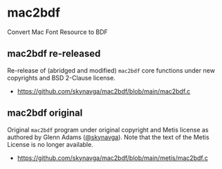 # mac2bdf
Convert Mac Font Resource to BDF

## mac2bdf re-released
Re-release of (abridged and modified) `mac2bdf` core functions under new copyrights and BSD 2-Clause license.

  - https://github.com/skynavga/mac2bdf/blob/main/mac2bdf.c

## mac2bdf original
Original `mac2bdf` program under original copyright and Metis license as authored by Glenn Adams ([@skynavga](https://github.com/skynavga)). Note that the text of the Metis License is no longer available.

  - https://github.com/skynavga/mac2bdf/blob/main/metis/mac2bdf.c
